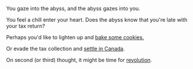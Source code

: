You gaze into the abyss, and the abyss gazes into you.

You feel a chill enter your heart.
Does the abyss know that you're late with your tax return?

Perhaps you'd like to lighten up and [bake some cookies.](../bake-cookies/cookies.md)

Or evade the tax collection and [settle in Canada](../Canada/Canada.md).

On second (or third) thought, it might be time for [revolution](../revolution/revolution.md).
